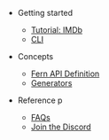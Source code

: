 <!-- markdownlint-disable MD041 MD033 -->

- Getting started

  - [Tutorial: IMDb](markdown_files/imdb.md)
  - [CLI](markdown_files/cli.md)

- Concepts

  - [Fern API Definition](markdown_files/definition.md)
  - [Generators](markdown_files/generators.md)

- Reference
  p
  - [FAQs](markdown_files/faq.md)
  - [Join the Discord](https://discord.gg/JkkXumPzcG)
